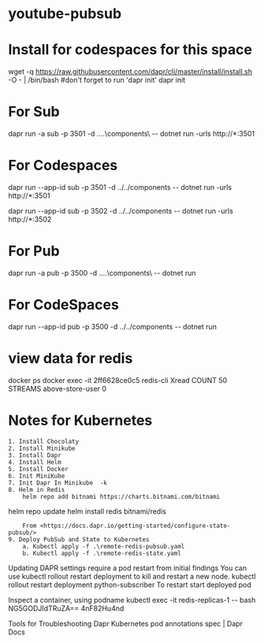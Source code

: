 # youtube-pubsub
# Install for codespaces for this space
wget -q https://raw.githubusercontent.com/dapr/cli/master/install/install.sh -O - | /bin/bash
#don't forget to run 'dapr init'
dapr init

# For Sub
dapr run -a sub -p 3501 -d ..\..\components\ -- dotnet run -urls http://*:3501

# For Codespaces
dapr run --app-id sub -p 3501 -d ../../components -- dotnet run -urls http://*:3501

dapr run --app-id sub -p 3502 -d ../../components -- dotnet run -urls http://*:3502
# For Pub
dapr run -a pub -p 3500 -d ..\..\components\ -- dotnet run
# For CodeSpaces
dapr run --app-id pub -p 3500 -d ../../components -- dotnet run

# view data for redis
docker ps
docker exec -it 2ff6628ce0c5 redis-cli
Xread COUNT 50 STREAMS above-store-user 0


# Notes for Kubernetes
	1. Install Chocolaty
	2. Install Minikube
	3. Install Dapr
	4. Install Helm
	5. Install Docker
	6. Init MiniKube
	7. Init Dapr In Minikube  -k
	8. Helm in Redis
		helm repo add bitnami https://charts.bitnami.com/bitnami
helm repo update
helm install redis bitnami/redis
		
		From <https://docs.dapr.io/getting-started/configure-state-pubsub/> 
	9. Deploy PubSub and State to Kubernetes
		a. Kubectl apply -f .\remote-redis-pubsub.yaml
		b. Kubectl apply -f .\remote-redis-state.yaml
	
Updating DAPR settings require a pod restart from initial findings
You can use kubectl rollout restart deployment to kill and restart a new node. 
kubectl rollout restart deployment python-subscriber
To restart start deployed pod

Inspect a container, using podname
kubectl exec -it redis-replicas-1 -- bash
NG5GODJIdTRuZA==
4nF82Hu4nd

Tools for Troubleshooting
Dapr Kubernetes pod annotations spec | Dapr Docs



	
